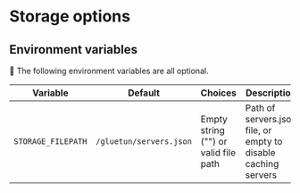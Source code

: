 # Storage options

## Environment variables

💁 The following environment variables are all optional.

| Variable | Default | Choices | Description |
| --- | --- | --- | --- |
| `STORAGE_FILEPATH` | `/gluetun/servers.json` | Empty string ("") or valid file path | Path of servers.json file, or empty to disable caching servers |
